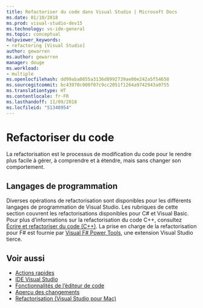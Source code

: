 ```yaml
---
title: Refactoriser du code dans Visual Studio | Microsoft Docs
ms.date: 01/10/2018
ms.prod: visual-studio-dev15
ms.technology: vs-ide-general
ms.topic: conceptual
helpviewer_keywords:
- refactoring [Visual Studio]
author: gewarren
ms.author: gewarren
manager: douge
ms.workload:
- multiple
ms.openlocfilehash: dd99aba0855a3136d8992739ae00e242a5f54658
ms.sourcegitcommit: bc43970c000f07c9cc2051f1264a9742943a9755
ms.translationtype: HT
ms.contentlocale: fr-FR
ms.lasthandoff: 11/09/2018
ms.locfileid: "51348954"
---
```

# <a name="refactor-code"></a>Refactoriser du code

La refactorisation est le processus de modification du code pour le rendre plus facile à gérer, à comprendre et à étendre, mais sans changer son comportement.

## <a name="programming-languages"></a>Langages de programmation

Diverses opérations de refactorisation sont disponibles pour les différents langages de programmation de Visual Studio. Les rubriques de cette section couvrent les refactorisations disponibles pour C# et Visual Basic. Pour plus d’informations sur la refactorisation du code C++, consultez [Écrire et refactoriser du code (C++)](/cpp/ide/writing-and-refactoring-code-cpp). La prise en charge de la refactorisation pour F# est fournie par [Visual F# Power Tools](https://marketplace.visualstudio.com/items?itemName=FSharpSoftwareFoundation.VisualFPowerTools), une extension Visual Studio tierce.

## <a name="see-also"></a>Voir aussi

- [Actions rapides](../ide/quick-actions.md)
- [IDE Visual Studio](../ide/visual-studio-ide.md)
- [Fonctionnalités de l’éditeur de code](../ide/writing-code-in-the-code-and-text-editor.md)
- [Aperçu des changements](../ide/preview-changes.md)
- [Refactorisation (Visual Studio pour Mac)](/visualstudio/mac/refactoring)
